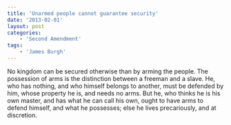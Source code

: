 ```yaml
---
title: 'Unarmed people cannot guarantee security'
date: '2013-02-01'
layout: post
categories:
    - 'Second Amendment'
tags:
    - 'James Burgh'
---
```


No kingdom can be secured otherwise than by arming the people. The possession of arms is the distinction between a freeman and a slave. He, who has nothing, and who himself belongs to another, must be defended by him, whose property he is, and needs no arms. But he, who thinks he is his own master, and has what he can call his own, ought to have arms to defend himself, and what he possesses; else he lives precariously, and at discretion.